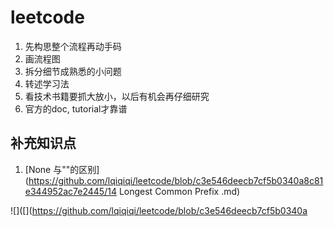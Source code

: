 # leetcode

1. 先构思整个流程再动手码
2. 画流程图
3. 拆分细节成熟悉的小问题
4. 转述学习法
5. 看技术书籍要抓大放小，以后有机会再仔细研究
6. 官方的doc, tutorial才靠谱



## 补充知识点

1. [None 与""的区别](https://github.com/lqiqiqi/leetcode/blob/c3e546deecb7cf5b0340a8c81e344952ac7e2445/14 Longest Common Prefix    .md)



![]([](https://github.com/lqiqiqi/leetcode/blob/c3e546deecb7cf5b0340a